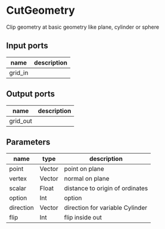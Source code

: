 
# CutGeometry
Clip geometry at basic geometry like plane, cylinder or sphere

## Input ports
|name|description|
|-|-|
|grid_in||



## Output ports
|name|description|
|-|-|
|grid_out||



## Parameters
|name|type|description|
|-|-|-|
|point|Vector|point on plane|
|vertex|Vector|normal on plane|
|scalar|Float|distance to origin of ordinates|
|option|Int|option|
|direction|Vector|direction for variable Cylinder|
|flip|Int|flip inside out|
